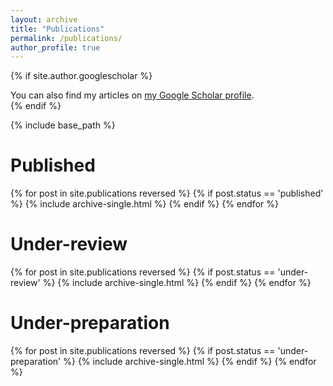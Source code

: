 ```yaml
---
layout: archive
title: "Publications"
permalink: /publications/
author_profile: true
---
```


{% if site.author.googlescholar %}
<div class="wordwrap">You can also find my articles on <a href="{{site.author.googlescholar}}">my Google Scholar profile</a>.</div>
{% endif %}

{% include base_path %}


# Published
{% for post in site.publications reversed %}
  {% if post.status == 'published' %}
    {% include archive-single.html %}
  {% endif %}
{% endfor %}


# Under-review
{% for post in site.publications reversed %}
  {% if post.status == 'under-review' %}
    {% include archive-single.html %}
  {% endif %}
{% endfor %}


# Under-preparation
{% for post in site.publications reversed %}
  {% if post.status == 'under-preparation' %}
    {% include archive-single.html %}
  {% endif %}
{% endfor %}
